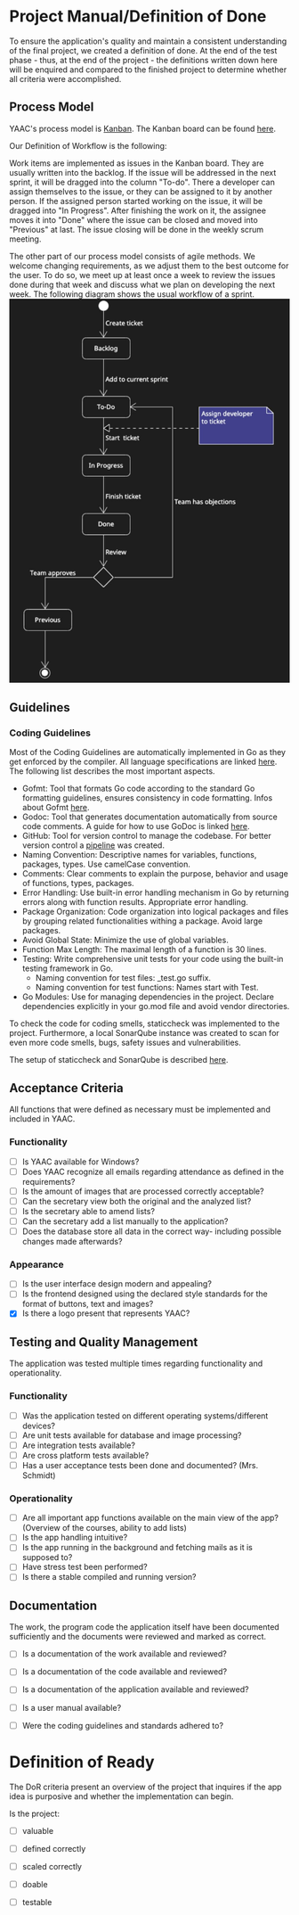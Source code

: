 # Project Manual/Definition of Done

To ensure the application's quality and maintain a consistent understanding of the final project, we created a definition of done. At the end of the test phase - thus, at the end of the project - the definitions written down here will be enquired and compared to the finished project to determine whether all criteria were accomplished.


## Process Model

YAAC's process model is [Kanban](https://kanbanguides.org/english/). The Kanban board can be found [here](https://github.com/orgs/DHBW-SE-2023/projects/1). 


Our Definition of Workflow is the following:

Work items are implemented as issues in the Kanban board. They are usually written into the backlog. If the issue will be addressed in the next sprint, it will be dragged into the column "To-do". There a developer can assign themselves to the issue, or they can be assigned to it by another person. If the assigned person started working on the issue, it will be dragged into "In Progress". After finishing the work on it, the assignee moves it into "Done" where the issue can be closed and moved into "Previous" at last. The issue closing will be done in the weekly scrum meeting.

The other part of our process model consists of agile methods. We welcome changing requirements, as we adjust them to the best outcome for the user. To do so, we meet up at least once a week to review the issues done during that week and discuss what we plan on developing the next week.
The following diagram shows the usual workflow of a sprint.
![Sprint Workflow](/Diagrams/Images/SprintWorkflow.png)


## Guidelines

### Coding Guidelines

Most of the Coding Guidelines are automatically implemented in Go as they get enforced by the compiler. All language specifications are linked [here](https://go.dev/ref/spec). The following list describes the most important aspects.


- Gofmt: Tool that formats Go code according to the standard Go formatting guidelines, ensures consistency in code formatting. Infos about Gofmt [here](https://pkg.go.dev/cmd/gofmt).
- Godoc: Tool that generates documentation automatically from source code comments. A guide for how to use GoDoc is linked [here](/Pages/GoDoc.md).
- GitHub: Tool for version control to manage the codebase. For better version control a [pipeline](/Pages/Pipeline.md) was created.
- Naming Convention: Descriptive names for variables, functions, packages, types. Use camelCase convention.
- Comments: Clear comments to explain the purpose, behavior and usage of functions, types, packages.
- Error Handling: Use built-in error handling mechanism in Go by returning errors along with function results. Appropriate error handling.
- Package Organization: Code organization into logical packages and files by grouping related functionalities withing a package. Avoid large packages.
- Avoid Global State: Minimize the use of global variables.
- Function Max Length: The maximal length of a function is 30 lines.
- Testing: Write comprehensive unit tests for your code using the built-in testing framework in Go. 
    - Naming convention for test files: _test.go suffix.
    - Naming convention for test functions: Names start with Test.
- Go Modules: Use for managing dependencies in the project. Declare dependencies explicitly in your go.mod file and avoid vendor directories.

To check the code for coding smells, staticcheck was implemented to the project.
Furthermore, a local SonarQube instance was created to scan for even more code smells, bugs, safety issues and vulnerabilities.

The setup of staticcheck and SonarQube is described [here](https://github.com/DHBW-SE-2023/YAAC/issues/65).



## Acceptance Criteria

All functions that were defined as necessary must be implemented and included in YAAC.

### Functionality

- [ ] Is YAAC available for Windows?
- [ ] Does YAAC recognize all emails regarding attendance as defined in the requirements?
- [ ] Is the amount of images that are processed correctly acceptable?
- [ ] Can the secretary view both the original and the analyzed list?
- [ ] Is the secretary able to amend lists?
- [ ] Can the secretary add a list manually to the application?
- [ ] Does the database store all data in the correct way- including possible changes made afterwards?

### Appearance

- [ ] Is the user interface design modern and appealing?
- [ ] Is the frontend designed using the declared style standards for the format of buttons, text and images?
- [x] Is there a logo present that represents YAAC?

## Testing and Quality Management

The application was tested multiple times regarding functionality and operationality.

### Functionality

- [ ] Was the application tested on different operating systems/different devices?
- [ ] Are unit tests available for database and image processing?
- [ ] Are integration tests available?
- [ ] Are cross platform tests available?
- [ ] Has a user acceptance tests been done and documented? (Mrs. Schmidt)

### Operationality

- [ ] Are all important app functions available on the main view of the app? (Overview of the courses, ability to add lists)
- [ ] Is the app handling intuitive?
- [ ] Is the app running in the background and fetching mails as it is supposed to?
- [ ] Have stress test been performed?
- [ ] Is there a stable compiled and running version?

## Documentation

The work, the program code the application itself have been documented sufficiently and the documents were reviewed and marked as correct.

- [ ] Is a documentation of the work available and reviewed?
- [ ] Is a documentation of the code available and reviewed?
- [ ] Is a documentation of the application available and reviewed?
- [ ] Is a user manual available?
- [ ] Were the coding guidelines and standards adhered to?


# Definition of Ready

The DoR criteria present an overview of the project that inquires if the app idea is purposive and whether the implementation can begin.

Is the project:

- [ ] valuable
- [ ] defined correctly
- [ ] scaled correctly
- [ ] doable
- [ ] testable


